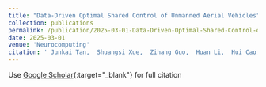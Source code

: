 ```yaml
---
title: "Data-Driven Optimal Shared Control of Unmanned Aerial Vehicles"
collection: publications
permalink: /publication/2025-03-01-Data-Driven-Optimal-Shared-Control-of-Unmanned-Aerial-Vehicles
date: 2025-03-01
venue: 'Neurocomputing'
citation: ' Junkai Tan,  Shuangsi Xue,  Zihang Guo,  Huan Li,  Hui Cao,  Badong Chen, &quot;Data-Driven Optimal Shared Control of Unmanned Aerial Vehicles.&quot; Neurocomputing, 2025.'
---
```

Use [Google Scholar](https://scholar.google.com/scholar?q=Data+Driven+Optimal+Shared+Control+of+Unmanned+Aerial+Vehicles){:target="_blank"} for full citation